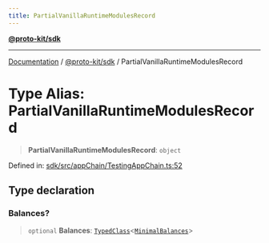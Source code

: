 ```yaml
---
title: PartialVanillaRuntimeModulesRecord
---
```


[**@proto-kit/sdk**](../README.md)

***

[Documentation](../../../README.md) / [@proto-kit/sdk](../README.md) / PartialVanillaRuntimeModulesRecord

# Type Alias: PartialVanillaRuntimeModulesRecord

> **PartialVanillaRuntimeModulesRecord**: `object`

Defined in: [sdk/src/appChain/TestingAppChain.ts:52](https://github.com/proto-kit/framework/blob/b953c754e500c62f01fbbd6d09adfb2f5577269d/packages/sdk/src/appChain/TestingAppChain.ts#L52)

## Type declaration

### Balances?

> `optional` **Balances**: [`TypedClass`](../../common/type-aliases/TypedClass.md)\<[`MinimalBalances`](../../library/type-aliases/MinimalBalances.md)\>
